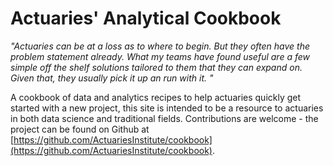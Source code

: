 # Actuaries' Analytical Cookbook

*"Actuaries can be at a loss as to where to begin. But they often have the problem statement already.  What my teams have found useful are a few simple off the shelf solutions tailored to them that they can expand on. Given that, they usually pick it up an run with it. "*

A cookbook of data and analytics recipes to help actuaries quickly get started with a new project, this
site is intended to be a resource to actuaries in both data science and traditional fields. Contributions are welcome - the project can be found on Github at [https://github.com/ActuariesInstitute/cookbook](https://github.com/ActuariesInstitute/cookbook).
